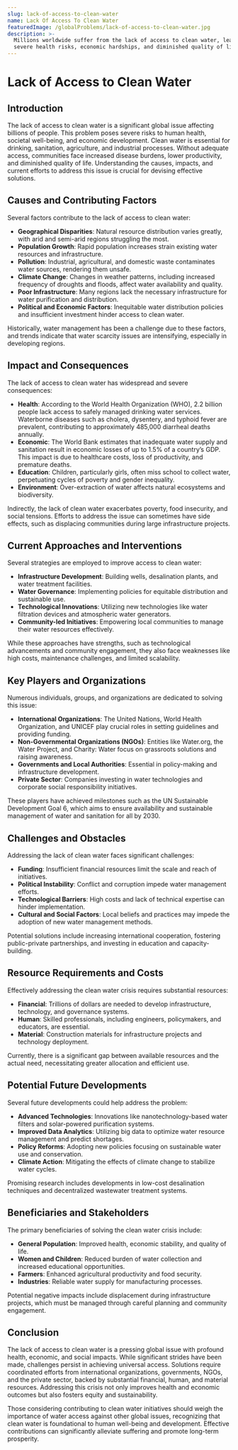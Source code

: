 ```yaml
---
slug: lack-of-access-to-clean-water
name: Lack Of Access To Clean Water
featuredImage: /globalProblems/lack-of-access-to-clean-water.jpg
description: >-
  Millions worldwide suffer from the lack of access to clean water, leading to
  severe health risks, economic hardships, and diminished quality of life.
---
```


# Lack of Access to Clean Water

## Introduction

The lack of access to clean water is a significant global issue affecting billions of people. This problem poses severe risks to human health, societal well-being, and economic development. Clean water is essential for drinking, sanitation, agriculture, and industrial processes. Without adequate access, communities face increased disease burdens, lower productivity, and diminished quality of life. Understanding the causes, impacts, and current efforts to address this issue is crucial for devising effective solutions.

## Causes and Contributing Factors

Several factors contribute to the lack of access to clean water:

- **Geographical Disparities**: Natural resource distribution varies greatly, with arid and semi-arid regions struggling the most.
- **Population Growth**: Rapid population increases strain existing water resources and infrastructure.
- **Pollution**: Industrial, agricultural, and domestic waste contaminates water sources, rendering them unsafe.
- **Climate Change**: Changes in weather patterns, including increased frequency of droughts and floods, affect water availability and quality.
- **Poor Infrastructure**: Many regions lack the necessary infrastructure for water purification and distribution.
- **Political and Economic Factors**: Inequitable water distribution policies and insufficient investment hinder access to clean water.

Historically, water management has been a challenge due to these factors, and trends indicate that water scarcity issues are intensifying, especially in developing regions.

## Impact and Consequences

The lack of access to clean water has widespread and severe consequences:

- **Health**: According to the World Health Organization (WHO), 2.2 billion people lack access to safely managed drinking water services. Waterborne diseases such as cholera, dysentery, and typhoid fever are prevalent, contributing to approximately 485,000 diarrheal deaths annually.
- **Economic**: The World Bank estimates that inadequate water supply and sanitation result in economic losses of up to 1.5% of a country’s GDP. This impact is due to healthcare costs, loss of productivity, and premature deaths.
- **Education**: Children, particularly girls, often miss school to collect water, perpetuating cycles of poverty and gender inequality.
- **Environment**: Over-extraction of water affects natural ecosystems and biodiversity.

Indirectly, the lack of clean water exacerbates poverty, food insecurity, and social tensions. Efforts to address the issue can sometimes have side effects, such as displacing communities during large infrastructure projects.

## Current Approaches and Interventions

Several strategies are employed to improve access to clean water:

- **Infrastructure Development**: Building wells, desalination plants, and water treatment facilities.
- **Water Governance**: Implementing policies for equitable distribution and sustainable use.
- **Technological Innovations**: Utilizing new technologies like water filtration devices and atmospheric water generators.
- **Community-led Initiatives**: Empowering local communities to manage their water resources effectively.

While these approaches have strengths, such as technological advancements and community engagement, they also face weaknesses like high costs, maintenance challenges, and limited scalability.

## Key Players and Organizations

Numerous individuals, groups, and organizations are dedicated to solving this issue:

- **International Organizations**: The United Nations, World Health Organization, and UNICEF play crucial roles in setting guidelines and providing funding.
- **Non-Governmental Organizations (NGOs)**: Entities like Water.org, the Water Project, and Charity: Water focus on grassroots solutions and raising awareness.
- **Governments and Local Authorities**: Essential in policy-making and infrastructure development.
- **Private Sector**: Companies investing in water technologies and corporate social responsibility initiatives.

These players have achieved milestones such as the UN Sustainable Development Goal 6, which aims to ensure availability and sustainable management of water and sanitation for all by 2030.

## Challenges and Obstacles

Addressing the lack of clean water faces significant challenges:

- **Funding**: Insufficient financial resources limit the scale and reach of initiatives.
- **Political Instability**: Conflict and corruption impede water management efforts.
- **Technological Barriers**: High costs and lack of technical expertise can hinder implementation.
- **Cultural and Social Factors**: Local beliefs and practices may impede the adoption of new water management methods.

Potential solutions include increasing international cooperation, fostering public-private partnerships, and investing in education and capacity-building.

## Resource Requirements and Costs

Effectively addressing the clean water crisis requires substantial resources:

- **Financial**: Trillions of dollars are needed to develop infrastructure, technology, and governance systems.
- **Human**: Skilled professionals, including engineers, policymakers, and educators, are essential.
- **Material**: Construction materials for infrastructure projects and technology deployment.

Currently, there is a significant gap between available resources and the actual need, necessitating greater allocation and efficient use.

## Potential Future Developments

Several future developments could help address the problem:

- **Advanced Technologies**: Innovations like nanotechnology-based water filters and solar-powered purification systems.
- **Improved Data Analytics**: Utilizing big data to optimize water resource management and predict shortages.
- **Policy Reforms**: Adopting new policies focusing on sustainable water use and conservation.
- **Climate Action**: Mitigating the effects of climate change to stabilize water cycles.

Promising research includes developments in low-cost desalination techniques and decentralized wastewater treatment systems.

## Beneficiaries and Stakeholders

The primary beneficiaries of solving the clean water crisis include:

- **General Population**: Improved health, economic stability, and quality of life.
- **Women and Children**: Reduced burden of water collection and increased educational opportunities.
- **Farmers**: Enhanced agricultural productivity and food security.
- **Industries**: Reliable water supply for manufacturing processes.

Potential negative impacts include displacement during infrastructure projects, which must be managed through careful planning and community engagement.

## Conclusion

The lack of access to clean water is a pressing global issue with profound health, economic, and social impacts. While significant strides have been made, challenges persist in achieving universal access. Solutions require coordinated efforts from international organizations, governments, NGOs, and the private sector, backed by substantial financial, human, and material resources. Addressing this crisis not only improves health and economic outcomes but also fosters equity and sustainability.

Those considering contributing to clean water initiatives should weigh the importance of water access against other global issues, recognizing that clean water is foundational to human well-being and development. Effective contributions can significantly alleviate suffering and promote long-term prosperity.

